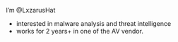 I’m @LxzarusHat

- interested in malware analysis and threat intelligence
- works for 2 years+ in one of the AV vendor.
<!---
LxzarusHat/LxzarusHat is a ✨ special ✨ repository because its `README.md` (this file) appears on your GitHub profile.
You can click the Preview link to take a look at your changes.
--->
